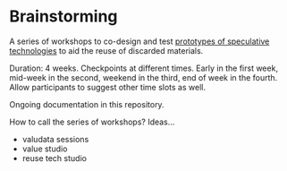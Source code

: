 # Brainstorming

A series of workshops to co-design and test [prototypes of speculative technologies](../prototyping) to aid the reuse of discarded materials.

Duration: 4 weeks. Checkpoints at different times. Early in the first week, mid-week in the second, weekend in the third, end of week in the fourth. Allow participants to suggest other time slots as well.

Ongoing documentation in this repository.

How to call the series of workshops? Ideas...

- valudata sessions
- value studio
- reuse tech studio
